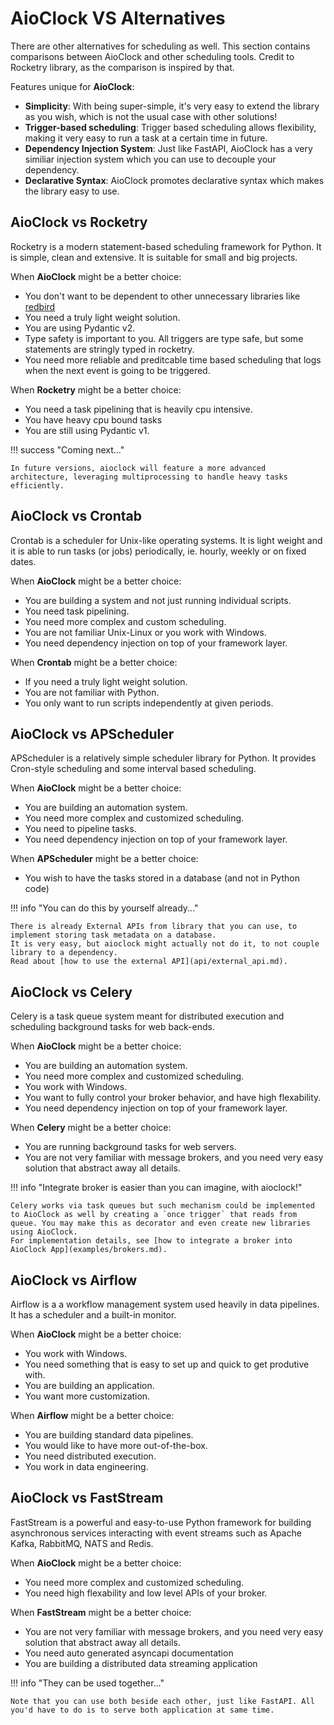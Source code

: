 # AioClock VS Alternatives

There are other alternatives for scheduling as well.
This section contains comparisons between AioClock
and other scheduling tools.
Credit to Rocketry library, as the comparison is inspired by that.

Features unique for **AioClock**:

- **Simplicity**: With being super-simple, it's very easy to extend the library as you wish, which is not the usual case with other solutions!
- **Trigger-based scheduling**: Trigger based scheduling allows flexibility, making it very easy to run a task at a certain time in future.
- **Dependency Injection System**: Just like FastAPI, AioClock has a very similiar injection system which you can use to decouple your dependency.
- **Declarative Syntax**: AioClock promotes declarative syntax which makes the library easy to use.

## AioClock vs Rocketry

Rocketry is a modern statement-based scheduling framework for Python. It is simple, clean and extensive. It is suitable for small and big projects.

When **AioClock** might be a better choice:

- You don't want to be dependent to other unnecessary libraries like [redbird](https://github.com/Miksus/red-bird)
- You need a truly light weight solution.
- You are using Pydantic v2.
- Type safety is important to you. All triggers are type safe, but some statements are stringly typed in rocketry.
- You need more reliable and preditcable time based scheduling that logs when the next event is going to be triggered.

When **Rocketry** might be a better choice:

- You need a task pipelining that is heavily cpu intensive.
- You have heavy cpu bound tasks
- You are still using Pydantic v1.

!!! success "Coming next..."

    In future versions, aioclock will feature a more advanced architecture, leveraging multiprocessing to handle heavy tasks efficiently.

## AioClock vs Crontab

Crontab is a scheduler for Unix-like operating systems. It is light weight and it is able to run tasks (or jobs) periodically, ie. hourly, weekly or on fixed dates.

When **AioClock** might be a better choice:

- You are building a system and not just running individual scripts.
- You need task pipelining.
- You need more complex and custom scheduling.
- You are not familiar Unix-Linux or you work with Windows.
- You need dependency injection on top of your framework layer.

When **Crontab** might be a better choice:

- If you need a truly light weight solution.
- You are not familiar with Python.
- You only want to run scripts independently at given periods.

## AioClock vs APScheduler

APScheduler is a relatively simple scheduler library for Python.
It provides Cron-style scheduling and some interval based scheduling.

When **AioClock** might be a better choice:

- You are building an automation system.
- You need more complex and customized scheduling.
- You need to pipeline tasks.
- You need dependency injection on top of your framework layer.

When **APScheduler** might be a better choice:

- You wish to have the tasks stored in a database (and not in Python code)

!!! info "You can do this by yourself already..."

    There is already External APIs from library that you can use, to implement storing task metadata on a database.
    It is very easy, but aioclock might actually not do it, to not couple library to a dependency.
    Read about [how to use the external API](api/external_api.md).

## AioClock vs Celery

Celery is a task queue system meant for distributed execution and
scheduling background tasks for web back-ends.

When **AioClock** might be a better choice:

- You are building an automation system.
- You need more complex and customized scheduling.
- You work with Windows.
- You want to fully control your broker behavior, and have high flexability.
- You need dependency injection on top of your framework layer.

When **Celery** might be a better choice:

- You are running background tasks for web servers.
- You are not very familiar with message brokers, and you need very easy solution that abstract away all details.

!!! info "Integrate broker is easier than you can imagine, with aioclock!"

    Celery works via task queues but such mechanism could be implemented to AioClock as well by creating a `once trigger` that reads from queue. You may make this as decorator and even create new libraries using AioClock.
    For implementation details, see [how to integrate a broker into AioClock App](examples/brokers.md).

## AioClock vs Airflow

Airflow is a a workflow management system used heavily
in data pipelines. It has a scheduler and a built-in monitor.

When **AioClock** might be a better choice:

- You work with Windows.
- You need something that is easy to set up and quick to get produtive with.
- You are building an application.
- You want more customization.

When **Airflow** might be a better choice:

- You are building standard data pipelines.
- You would like to have more out-of-the-box.
- You need distributed execution.
- You work in data engineering.

## AioClock vs FastStream

FastStream is a powerful and easy-to-use Python framework for building asynchronous services interacting with event streams such as Apache Kafka, RabbitMQ, NATS and Redis.

When **AioClock** might be a better choice:

- You need more complex and customized scheduling.
- You need high flexability and low level APIs of your broker.

When **FastStream** might be a better choice:

- You are not very familiar with message brokers, and you need very easy solution that abstract away all details.
- You need auto generated asyncapi documentation
- You are building a distributed data streaming application

!!! info "They can be used together..."

    Note that you can use both beside each other, just like FastAPI. All you'd have to do is to serve both application at same time.
